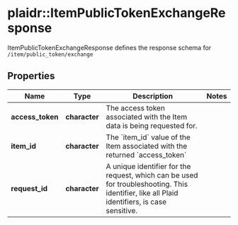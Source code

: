 # plaidr::ItemPublicTokenExchangeResponse

ItemPublicTokenExchangeResponse defines the response schema for `/item/public_token/exchange`

## Properties
Name | Type | Description | Notes
------------ | ------------- | ------------- | -------------
**access_token** | **character** | The access token associated with the Item data is being requested for. | 
**item_id** | **character** | The &#x60;item_id&#x60; value of the Item associated with the returned &#x60;access_token&#x60; | 
**request_id** | **character** | A unique identifier for the request, which can be used for troubleshooting. This identifier, like all Plaid identifiers, is case sensitive. | 


